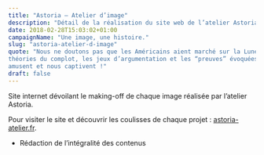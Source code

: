 ```yaml
---
title: "Astoria – Atelier d’image"
description: "Détail de la réalisation du site web de l’atelier Astoria"
date: 2018-02-28T15:03:02+01:00
campaignName: "Une image, une histoire."
slug: "astoria-atelier-d-image"
quote: "Nous ne doutons pas que les Américains aient marché sur la Lune. Mais les
théories du complot, les jeux d’argumentation et les “preuves” évoquées nous
amusent et nous captivent !"
draft: false
---
```


Site internet dévoilant le making-off de chaque image réalisée par l’atelier Astoria.

Pour visiter le site et découvrir les coulisses de chaque projet :
[astoria-atelier.fr](http://astoria-atelier.fr/).

- Rédaction de l’intégralité des contenus

